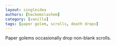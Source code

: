 ```yaml
---
layout: singleidea
authors: [hackemslashem]
category: [vanilla]
tags: [paper golem, scrolls, death drops]
---
```

Paper golems occasionally drop non-blank scrolls.
